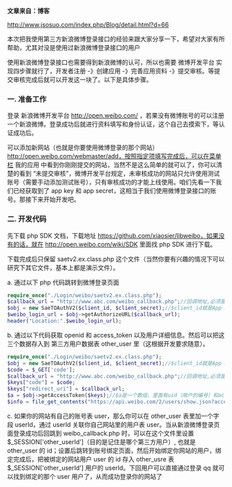 **文章来自：博客**

http://www.jsosuo.com/index.php/Blog/detail.html?d=66

本次把我使用第三方新浪微博登录接口的经验来跟大家分享一下，希望对大家有所帮助，尤其对没是使用过新浪微博登录接口的用户

使用新浪微博登录接口也需要得到新浪微博的认可，所以也需要 微博开发平台 实现四步骤就行了，开发者注册 -》创建应用 -》完善应用资料 -》提交审核。等提交审核完成后就可以开发这一块了。以下是具体步骤。

### 一. 准备工作

登录 新浪微博开发平台 http://open.weibo.com/ ，若果没有微博账号的可以注册一个新浪微博。登录成功后就进行资料填写和身份认证，这个自己去摸索下，等认证成功后。

可以添加新网站（也就是你要使用微博登录的那个网站）http://open.weibo.com/webmaster/add，按照指定项填写完成后，可以在菜单栏 我的应用 中看到你刚刚提交的网站，当然不是这么简单的就可以了，你可以清楚的看到 “未提交审核”，微博开发平台规定，未审核成功的网站只允许使用测试账号（需要手动添加测试账号），只有审核成功的才能上线使用。咱们先看一下我们已经获取到了 app key 和 app secret，这相当于我们使用微博登录接口的账号。那接下来开始开发吧。

### 二. 开发代码

先下载 php SDK 文档，下载地址 https://github.com/xiaosier/libweibo，如果没有的话，就在 http://open.weibo.com/wiki/SDK 里面找 php SDK 进行下载。

下载完成后只保留 saetv2.ex.class.php 这个文件（当然你要有兴趣的情况下可以研究下其它文件，基本上都是演示文件）。

a. 通过以下 php 代码跳转到微博登录页面

```php
require_once("./Login/weibo/saetv2.ex.class.php");
$callback_url = "http://www.abc.com/weibo_callback.php";//回调地址,必须是提交网站域名下的某一个url
$obj = new SaeTOAuthV2($client_id, $client_secret);//$client_id就是App Key  $client_secret就是App Secret
$weibo_login_url = $obj->getAuthorizeURL($callback_url);
header("Location:".$weibo_login_url);
```

b. 通过以下代码获取 openid 和 access_token 以及用户详细信息。然后可以把这三个数据存入到 第三方用户数据表 other_user 里（这根据开发要求随意）。

```php
require_once("./Login/weibo/saetv2.ex.class.php");
$obj = new SaeTOAuthV2($client_id, $client_secret);//$client_id就是App Key  $client_secret就是App Secret
$code = $_GET['code'];
$callback_url = "http://www.abc.com/weibo_callback.php";//回调地址,必须是提交网站域名下的某一个url
$keys["code"] = $code;
$keys["redirect_uri"] = $callback_url;
$a = $obj->getAccessToken($keys);//$a是一个数组，里面有uid（用户的编号）和access_token.
$info = file_get_contents("https://api.weibo.com/2/users/show.json?access_token={$a['access_token']}&uid={$a['uid']}");
```

c. 如果你的网站有自己的账号表 user，那么你可以在 other_user 表里加一个字段 userId，通过 userId 关联你自己网站里的用户表 user。当从新浪微博登录页面登录成功后回跳到 weibo_callback.php 时，可以在这个文件里设置 $_SESSION['other_userId']（目的是记住是哪个第三方用户）, 也就是 other_user 的 id；设置后跳转到账号绑定页面，然后开始绑定你网站的用户，绑定完成后，把被绑定的网站用户 user 的 id 存入 other_usre 表 $_SESSION['other_userId'] 用户的 userId。下回用户可以直接通过登录 qq 就可以找到绑定的那个 user 用户了，从而成功登录你的网站了

